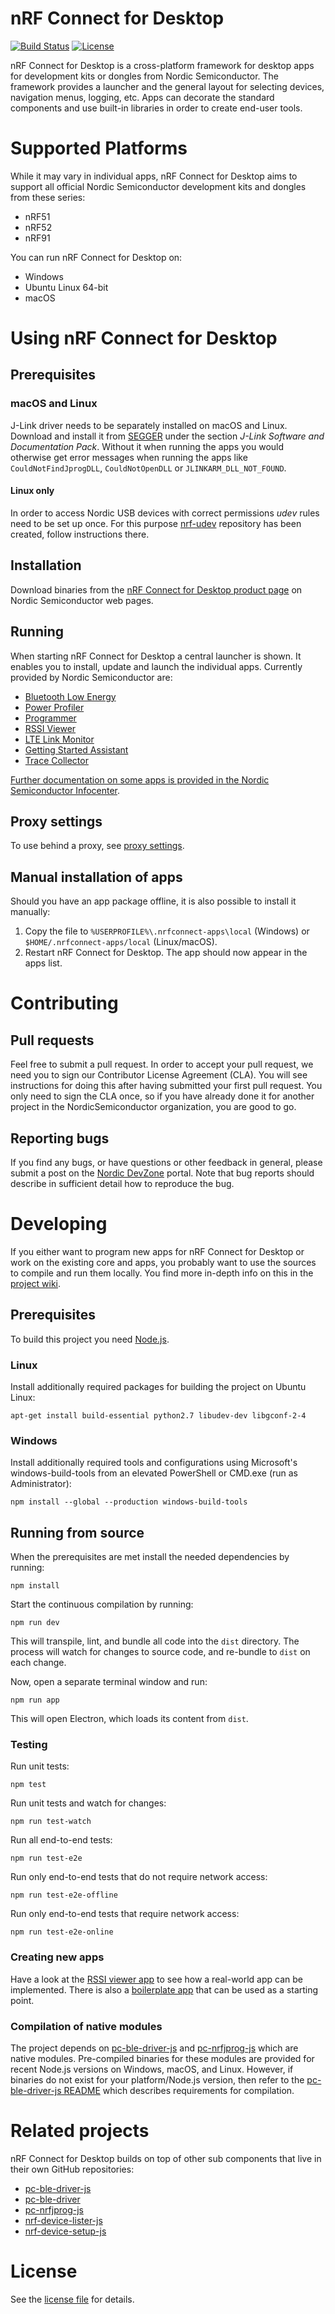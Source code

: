 # nRF Connect for Desktop

[![Build Status](https://dev.azure.com/NordicSemiconductor/Wayland/_apis/build/status/pc-nrfconnect-core?branchName=master)](https://dev.azure.com/NordicSemiconductor/Wayland/_build/latest?definitionId=8&branchName=master)
[![License](https://img.shields.io/badge/license-Modified%20BSD%20License-blue.svg)](LICENSE)

nRF Connect for Desktop is a cross-platform framework for desktop apps for development kits or dongles from Nordic Semiconductor. The framework provides a launcher and the general layout for selecting devices, navigation menus, logging, etc. Apps can decorate the standard components and use built-in libraries in order to create end-user tools.

# Supported Platforms

While it may vary in individual apps, nRF Connect for Desktop aims to support all official Nordic Semiconductor development kits and dongles from these series:

* nRF51
* nRF52
* nRF91

You can run nRF Connect for Desktop on:

* Windows
* Ubuntu Linux 64-bit
* macOS

# Using nRF Connect for Desktop

## Prerequisites

### macOS and Linux

J-Link driver needs to be separately installed on macOS and Linux. Download and install it from [SEGGER](https://www.segger.com/downloads/jlink) under the section *J-Link Software and Documentation Pack*. Without it when running the apps you would otherwise get error messages when running the apps like `CouldNotFindJprogDLL`, `CouldNotOpenDLL` or `JLINKARM_DLL_NOT_FOUND`.

#### Linux only

In order to access Nordic USB devices with correct permissions *udev* rules need to be set up once. For this purpose [nrf-udev](https://github.com/NordicSemiconductor/nrf-udev) repository has been created, follow instructions there.

## Installation

Download binaries from the [nRF Connect for Desktop product page](https://www.nordicsemi.com/Software-and-Tools/Development-Tools/nRF-Connect-for-desktop) on Nordic Semiconductor web pages.

## Running

When starting nRF Connect for Desktop a central launcher is shown. It enables you to install, update and launch the individual apps. Currently provided by Nordic Semiconductor are:

* [Bluetooth Low Energy](https://github.com/NordicSemiconductor/pc-nrfconnect-ble)
* [Power Profiler](https://github.com/NordicSemiconductor/pc-nrfconnect-ppk)
* [Programmer](https://github.com/NordicSemiconductor/pc-nrfconnect-programmer)
* [RSSI Viewer](https://github.com/NordicSemiconductor/pc-nrfconnect-rssi)
* [LTE Link Monitor](https://github.com/NordicSemiconductor/pc-nrfconnect-linkmonitor)
* [Getting Started Assistant](https://github.com/NordicSemiconductor/pc-nrfconnect-gettingstarted)
* [Trace Collector](https://github.com/NordicSemiconductor/pc-nrfconnect-tracecollector)

[Further documentation on some apps is provided in the Nordic Semiconductor Infocenter](https://infocenter.nordicsemi.com/topic/struct_nrftools/struct/nrftools_nrfconnect.html).

## Proxy settings

To use behind a proxy, see [proxy settings](https://github.com/NordicSemiconductor/pc-nrfconnect-core/blob/master/doc/proxy-settings.md).

## Manual installation of apps

Should you have an app package offline, it is also possible to install it manually:

1. Copy the file to `%USERPROFILE%\.nrfconnect-apps\local` (Windows) or `$HOME/.nrfconnect-apps/local` (Linux/macOS).
2. Restart nRF Connect for Desktop. The app should now appear in the apps list.

# Contributing

## Pull requests

Feel free to submit a pull request. In order to accept your pull request, we need you to sign our Contributor License Agreement (CLA). You will see instructions for doing this after having submitted your first pull request. You only need to sign the CLA once, so if you have already done it for another project in the NordicSemiconductor organization, you are good to go.

## Reporting bugs

If you find any bugs, or have questions or other feedback in general, please submit a post on the [Nordic DevZone](http://devzone.nordicsemi.no) portal.
Note that bug reports should describe in sufficient detail how to reproduce the bug.

# Developing

If you either want to program new apps for nRF Connect for Desktop or work on the existing core and apps, you probably want to use the sources to compile and run them locally. You find more in-depth info on this in the [project wiki](https://github.com/NordicSemiconductor/pc-nrfconnect-core/wiki).

## Prerequisites

To build this project you need [Node.js](https://nodejs.org/).

### Linux

Install additionally required packages for building the project on Ubuntu Linux:

    apt-get install build-essential python2.7 libudev-dev libgconf-2-4

### Windows

Install additionally required tools and configurations using Microsoft's windows-build-tools from an elevated PowerShell or CMD.exe (run as Administrator):

    npm install --global --production windows-build-tools

## Running from source

When the prerequisites are met install the needed dependencies by running:

    npm install

Start the continuous compilation by running:

    npm run dev

This will transpile, lint, and bundle all code into the `dist` directory. The process will watch for changes to source code, and re-bundle to `dist` on each change.

Now, open a separate terminal window and run:

    npm run app

This will open Electron, which loads its content from `dist`.

### Testing

Run unit tests:

    npm test

Run unit tests and watch for changes:

    npm run test-watch

Run all end-to-end tests:

    npm run test-e2e

Run only end-to-end tests that do not require network access:

    npm run test-e2e-offline

Run only end-to-end tests that require network access:

    npm run test-e2e-online

### Creating new apps

Have a look at the [RSSI viewer app](https://github.com/NordicSemiconductor/pc-nrfconnect-rssi) to see how a real-world app can be implemented. There is also a [boilerplate app](https://github.com/NordicSemiconductor/pc-nrfconnect-boilerplate) that can be used as a starting point.

### Compilation of native modules

The project depends on [pc-ble-driver-js](https://github.com/NordicSemiconductor/pc-ble-driver-js) and [pc-nrfjprog-js](https://github.com/NordicSemiconductor/pc-nrfjprog-js) which are native modules. Pre-compiled binaries for these modules are provided for recent Node.js versions on Windows, macOS, and Linux. However, if binaries do not exist for your platform/Node.js version, then refer to the [pc-ble-driver-js README](https://github.com/NordicSemiconductor/pc-ble-driver-js) which describes requirements for compilation.

# Related projects

nRF Connect for Desktop builds on top of other sub components that live in their own GitHub repositories:

* [pc-ble-driver-js](https://github.com/NordicSemiconductor/pc-ble-driver-js)
* [pc-ble-driver](https://github.com/NordicSemiconductor/pc-ble-driver)
* [pc-nrfjprog-js](https://github.com/NordicSemiconductor/pc-nrfjprog-js)
* [nrf-device-lister-js](https://github.com/NordicSemiconductor/nrf-device-lister-js)
* [nrf-device-setup-js](https://github.com/NordicSemiconductor/nrf-device-setup-js)

# License

See the [license file](LICENSE) for details.
